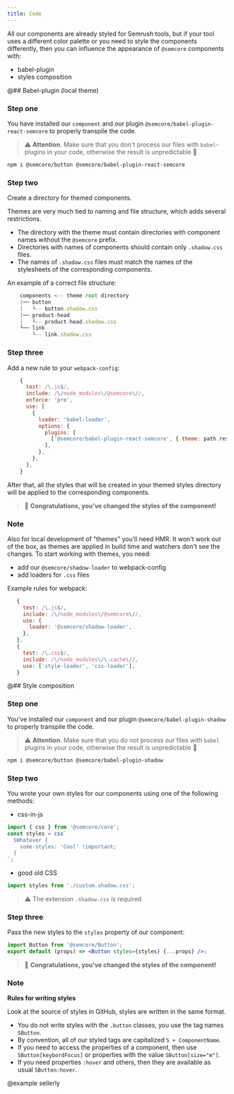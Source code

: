 ```yaml
---
title: Code
---
```


All our components are already styled for Semrush tools, but if your tool uses a different color palette or you need to style the components differently, then you can influence the appearance of `@semcore` components with:

- babel-plugin
- styles composition

@## Babel-plugin (local theme)

### Step one

You have installed our `component` and our plugin `@semcore/babel-plugin-react-semcore` to properly transpile the code.

> ⚠️ **Attention**. Make sure that you don't process our files with `babel`-plugins in your code, otherwise the result is unpredictable 🤕

```bash
npm i @semcore/button @semcore/babel-plugin-react-semcore
```

### Step two

Create a directory for themed components.

Themes are very much tied to naming and file structure, which adds several restrictions.

- The directory with the theme must contain directories with component names without the `@semcore` prefix.
- Directories with names of components should contain only `.shadow.css` files.
- The names of `.shadow.css` files must match the names of the stylesheets of the corresponding components.

An example of a correct file structure:

```javascript
    components <-- theme root directory
    |── button
    |   └-- button.shadow.css
    |── product-head
    |   └-- product-head.shadow.css
    └── link
        └-- link.shadow.css
```

### Step three

Add a new rule to your `webpack-config`:

```javascript
    {
      test: /\.js$/,
      include: /\/node_modules\/@semcore\//,
      enforce: 'pre',
      use: [
        {
          loader: 'babel-loader',
          options: {
            plugins: [
              ['@semcore/babel-plugin-react-semcore', { theme: path.resolve(process.cwd(), 'directory-with-theme') }],
            ],
          },
        },
      ],
    }
```

After that, all the styles that will be created in your themed styles directory will be applied to the corresponding components.

> 👯‍ **Congratulations, you've changed the styles of the component!**

### Note

Also for local development of "themes" you'll need HMR. It won't work out of the box, as themes are applied in build time and watchers don't see the changes.
To start working with themes, you need:

- add our `@semcore/shadow-loader` to webpack-config
- add loaders for `.css` files

Example rules for webpack:

```javascript
   {
     test: /\.js$/,
     include: /\/node_modules\/@semcore\//,
     use: {
       loader: '@semcore/shadow-loader',
     },
   },
   {
     test: /\.css$/,
     include: /\/node_modules\/\.cache\//,
     use: ['style-loader', 'css-loader'],
   }
```

@## Style composition

### Step one

You've installed our `component` and our plugin `@semcore/babel-plugin-shadow` to properly transpile the code.

> ⚠️ **Attention**. Make sure that you do not process our files with `babel` plugins in your code, otherwise the result is unpredictable 🤕

```bash
npm i @semcore/button @semcore/babel-plugin-shadow
```

### Step two

You wrote your own styles for our components using one of the following methods:

- css-in-js

```jsx
import { css } from '@semcore/core';
const styles = css`
  SWhatever {
    some-styles: 'Cool' !important;
  }
`;
```

- good old CSS

```jsx
import styles from './custom.shadow.css';
```

> ⚠️ The extension `.shadow.css` is required

### Step three

Pass the new styles to the `styles` property of our component:

```jsx
import Button from '@semcore/Button';
export default (props) => <Button styles={styles} {...props} />;
```

> 👯‍ **Congratulations, you've changed the styles of the component!**

### Note

**Rules for writing styles**

Look at the source of styles in GitHub, styles are written in the same format.

- You do not write styles with the `.button` classes, you use the tag names `SButton`.
- By convention, all of our styled tags are capitalized `S + ComponentName`.
- If you need to access the properties of a component, then use `SButton[keybordFocus]` or properties with the value `SButton[size="m"]`.
- If you need properties `:hover` and others, then they are available as usual `SButton:hover`.

@example sellerly
